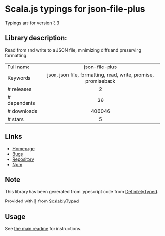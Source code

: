 
# Scala.js typings for json-file-plus

Typings are for version 3.3

## Library description:
Read from and write to a JSON file, minimizing diffs and preserving formatting.

|                    |                 |
| ------------------ | :-------------: |
| Full name          | json-file-plus |
| Keywords           | json, json file, formatting, read, write, promise, promiseback |
| # releases         | 2 |
| # dependents       | 26 |
| # downloads        | 406046 |
| # stars            | 5 |

## Links
- [Homepage](https://github.com/ljharb/json-file-plus#readme)
- [Bugs](https://github.com/ljharb/json-file-plus/issues)
- [Repository](https://github.com/ljharb/json-file-plus)
- [Npm](https://www.npmjs.com/package/json-file-plus)
    


## Note
This library has been generated from typescript code from [DefinitelyTyped](https://definitelytyped.org).

Provided with :purple_heart: from [ScalablyTyped](https://github.com/oyvindberg/ScalablyTyped)

## Usage
See [the main readme](../../readme.md) for instructions.


